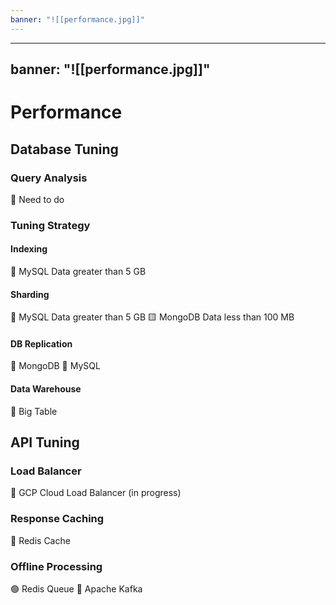 ```yaml
---
banner: "![[performance.jpg]]"
---
```

---
banner: "![[performance.jpg]]"
---
# Performance

## Database Tuning

### Query Analysis
💛 Need to do

### Tuning Strategy
#### Indexing
💛 MySQL Data greater than 5 GB

#### Sharding
💛 MySQL Data greater than 5 GB
🟨 MongoDB Data less than 100 MB

#### DB Replication
💛 MongoDB
💛 MySQL

#### Data Warehouse
💛 Big Table

## API Tuning 

### Load Balancer
💛 GCP Cloud Load Balancer (in progress)

### Response Caching
💛 Redis Cache

### Offline Processing
🟢 Redis Queue
💛 Apache Kafka
